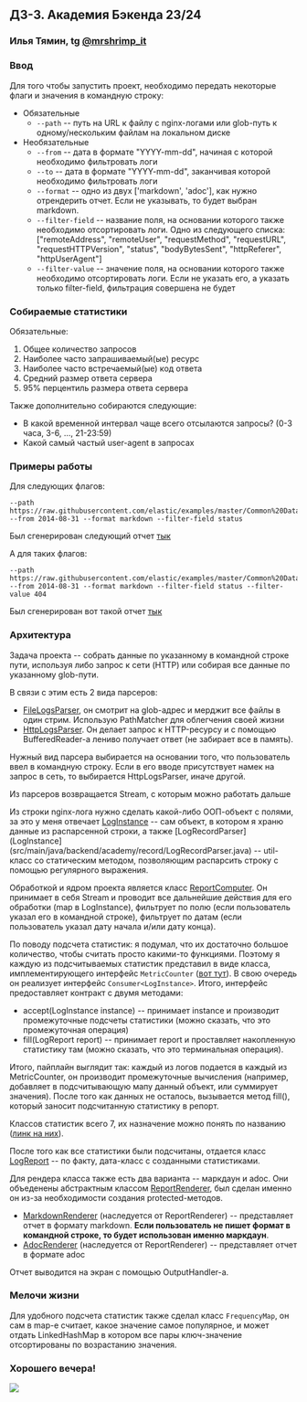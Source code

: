 ## ДЗ-3. Академия Бэкенда 23/24

### Илья Тямин, tg [@mrshrimp_it](https://t.me/mrshrimp_it)

### Ввод
Для того чтобы запустить проект, необходимо передать некоторые флаги и значения в командную строку:
- Обязательные
    - `--path` -- путь на URL к файлу с nginx-логами или glob-путь к одному/нескольким файлам на локальном диске
- Необязательные
  - `--from` -- дата в формате "YYYY-mm-dd", начиная с которой необходимо фильтровать логи
  - `--to` -- дата в формате "YYYY-mm-dd", заканчивая которой необходимо фильтровать логи
  - `--format` -- одно из двух ['markdown', 'adoc'], как нужно отрендерить отчет. Если не указывать, то будет выбран markdown.
  - `--filter-field` -- название поля, на основании которого также необходимо отсортировать логи. Одно из следующего списка: ["remoteAddress", "remoteUser", "requestMethod", "requestURL", "requestHTTPVersion", "status",
    "bodyBytesSent", "httpReferer", "httpUserAgent"]
  - `--filter-value` -- значение поля, на основании которого также необходимо отсортировать логи. Если не указать его, а указать только filter-field, фильтрация совершена не будет

### Собираемые статистики
Обязательные:
1. Общее количество запросов
2. Наиболее часто запрашиваемый(ые) ресурс
3. Наиболее часто встречаемый(ые) код ответа
4. Средний размер ответа сервера
5. 95% перцентиль размера ответа сервера

Также дополнительно собираются следующие:
- В какой временной интервал чаще всего отсылаются запросы? (0-3 часа, 3-6, ..., 21-23:59)
- Какой самый частый user-agent в запросах

### Примеры работы
Для следующих флагов:
```shell
--path https://raw.githubusercontent.com/elastic/examples/master/Common%20Data%20Formats/nginx_logs/nginx_logs --from 2014-08-31 --format markdown --filter-field status
```

Был сгенерирован следующий отчет [тык](examples/example.md)

А для таких флагов:
```shell
--path https://raw.githubusercontent.com/elastic/examples/master/Common%20Data%20Formats/nginx_logs/nginx_logs --from 2014-08-31 --format markdown --filter-field status --filter-value 404
```
Был сгенерирован вот такой отчет [тык](examples/example2.md)

### Архитектура
Задача проекта -- собрать данные по указанному в командной строке пути, используя либо запрос к сети (HTTP) или собирая все данные по указанному glob-пути. 

В связи с этим есть 2 вида парсеров:
- [FileLogsParser](src/main/java/backend/academy/parsers/FileLogsParser.java), он смотрит на glob-адрес и мерджит все файлы в один стрим. Использую PathMatcher для облегчения своей жизни
- [HttpLogsParser](src/main/java/backend/academy/parsers/HttpLogsParser.java). Он делает запрос к HTTP-ресурсу и с помощью BufferedReader-а лениво получает ответ (не забирает все в память).

Нужный вид парсера выбирается на основании того, что пользователь ввел в командную строку. Если в его вводе присутствует намек на запрос в сеть, то выбирается HttpLogsParser, иначе другой.

Из парсеров возвращается Stream<String>, с которым можно работать дальше

Из строки nginx-лога нужно сделать какой-либо ООП-объект с полями, за это у меня отвечает [LogInstance](src/main/java/backend/academy/record/LogInstance.java) -- сам объект, в котором я храню данные из распарсенной строки, а также [LogRecordParser](LogInstance](src/main/java/backend/academy/record/LogRecordParser.java) -- util-класс со статическим методом, позволяющим распарсить строку с помощью регулярного выражения. 

Обработкой и ядром проекта является класс [ReportComputer](src/main/java/backend/academy/report/ReportComputer.java). Он принимает в себя Stream<String> и проводит все дальнейшие действия для его обработки (map в LogInstance), фильтрует по полю (если пользователь указал его в командной строке), фильтрует по датам (если пользователь указал дату начала и/или дату конца). 

По поводу подсчета статистик: я подумал, что их достаточно большое количество, чтобы считать просто какими-то функциями. Поэтому я каждую из подсчитываемых статистик представил в виде класса, имплементирующего интерфейс `MetricCounter` ([вот тут](src/main/java/backend/academy/metrics/MetricCounter.java)). В свою очередь он реализует интерфейс `Consumer<LogInstance>`. Итого, интерфейс предоставляет контракт с двумя методами:
- accept(LogInstance instance) -- принимает instance и производит промежуточные подсчеты статистики (можно сказать, что это промежуточная операция)
- fill(LogReport report) -- принимает report и проставляет накопленную статистику там (можно сказать, что это терминальная операция).

Итого, пайплайн выглядит так: каждый из логов подается в каждый из MetricCounter, он производит промежуточные вычисления (например, добавляет в подсчитывающую мапу данный объект, или суммирует значения). После того как данных не осталось, вызывается метод fill(), который заносит подсчитанную статистику в репорт.

Классов статистик всего 7, их назначение можно понять по названию ([линк на них](src/main/java/backend/academy/metrics)).

После того как все статистики были подсчитаны, отдается класс [LogReport](src/main/java/backend/academy/report/LogReport.java) -- по факту, дата-класс с созданными статистиками.

Для рендера класса также есть два варианта -- маркдаун и adoc. Они объеденены абстрактным классом [ReportRenderer](src/main/java/backend/academy/render/ReportRenderer.java), был сделан именно он из-за необходимости создания protected-методов.
- [MarkdownRenderer](src/main/java/backend/academy/render/MarkdownRenderer.java) (наследуется от ReportRenderer) -- представляет отчет в формату markdown. **Если пользователь не пишет формат в командной строке, то будет использован именно маркдаун**.
- [AdocRenderer](src/main/java/backend/academy/render/AdocRenderer.java) (наследуется от ReportRenderer) -- представляет отчет в формате adoc

Отчет выводится на экран с помощью OutputHandler-а.

### Мелочи жизни
Для удобного подсчета статистик также сделал класс `FrequencyMap`, он сам в map-е считает, какое значение самое популярное, и может отдать LinkedHashMap в котором все пары ключ-значение отсортированы по возрастанию значения.

### Хорошего вечера!
![](https://s9.travelask.ru/uploads/post/000/025/451/main_image/facebook-de2a086fe0601f435c0bd4e18e69f942.jpg)
